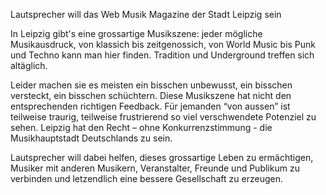 Lautsprecher will das Web Musik Magazine der Stadt Leipzig sein

In Leipzig gibt's eine grossartige Musikszene: jeder mögliche Musikausdruck, von klassich bis zeitgenossich, von World Music bis Punk und Techno kann man hier finden. Tradition und Underground treffen sich altäglich.

Leider machen sie es meisten ein bisschen unbewusst, ein bisschen versteckt, ein bisschen schüchtern. Diese Musikszene hat nicht den entsprechenden richtigen Feedback. Für jemanden “von aussen” ist teilweise traurig, teilweise frustrierend so viel verschwendete Potenziel zu sehen. Leipzig hat den Recht – ohne Konkurrenzstimmung - die Musikhauptstadt Deutschlands zu sein.

Lautsprecher will dabei helfen, dieses grossartige Leben zu ermächtigen, Musiker mit anderen Musikern, Veranstalter, Freunde und Publikum zu verbinden und letzendlich eine bessere Gesellschaft zu erzeugen.